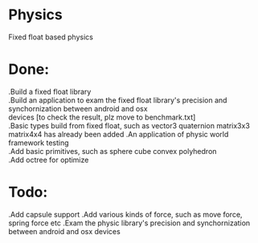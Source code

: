 # Physics
Fixed float based physics

# Done:
.Build a fixed float library  
.Build an application to exam the fixed float library's precision and synchornization between android and osx  
devices [to check the result, plz move to benchmark.txt]  
.Basic types build from fixed float, such as vector3 quaternion matrix3x3 matrix4x4 has already been added
.An application of physic world framework testing  
.Add basic primitives, such as sphere cube convex polyhedron  
.Add octree for optimize 

# Todo:
.Add capsule support
.Add various kinds of force, such as move force, spring force etc 
.Exam the physic library's precision and synchornization between android and osx devices  


